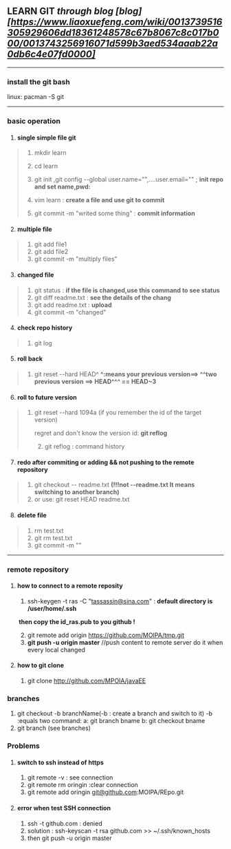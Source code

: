 ## LEARN GIT  *through blog [blog][https://www.liaoxuefeng.com/wiki/0013739516305929606dd18361248578c67b8067c8c017b000/0013743256916071d599b3aed534aaab22a0db6c4e07fd0000]*

----

### install the git bash

linux: pacman -S git

----

### basic operation

 1.	#### single simple file git

> 1. mkdir learn
>
> 2. cd learn
> 3. git init ,git config --global user.name="",....user.email="" ;  **init repo and set name,pwd:** 
> 4. vim learn : **create a file and use git to commit** 
> 5. git commit -m "writed some thing" : **commit information**

2.	####  multiple file

> 1. git add file1
> 2. git add file2
> 3. git commit -m "multiply files"

3. ####	changed file

> 1. git status :   **if the file is changed,use this command to see status**
> 2. git diff readme.txt  : **see the details of the chang**
> 3. git add readme.txt : **upload**
> 4. git commit -m "changed"

4.	####  check repo history

> 1. git log

5.	####  roll back

> 1. git reset --hard HEAD^ 		**^:means your previous version==>  ^^two previous version ==> HEAD^^^ == HEAD~3**

6.	####  roll to future version

> 1. git reset --hard 1094a  (if you remember the id of the target version)
>
>    regret and don't know the version id: **git reflog**  
>
>    2. git reflog : command history

7.	####  redo after commiting or adding && not pushing to the remote repository

> 1. git checkout -- readme.txt  **(!!!not --readme.txt  It means switching to another branch)**
> 2. or use: git reset HEAD readme.txt

8. #### delete file

> 1. rm test.txt
> 2. git rm test.txt
> 3. git commit -m ""

-----

### remote repository

1. #### how to connect to a remote reposity

   1.  ssh-keygen -t ras -C "tassassin@sina.com" :  **default directory is /user/home/.ssh**

   **​	then copy the id_ras.pub to you github !**

   2. git remote add origin https://github.com/MOIPA/tmp.git
   3. **git push -u origin master**     //push content to remote server do it when every local changed 

2. #### how to git clone 

   1. git clone http://github.com/MPOIA/javaEE

### branches
   1. git checkout -b branchName(-b : create a branch and switch to it)
   	-b :equals two command:
				a: git branch bname
				b: git checkout bname
   2. git branch (see branches)

### Problems

1. #### switch to ssh instead of https

   1. git remote -v : see connection 
   2. git remote rm oringin :clear connection
   3. git remote add oringin git@github.com:MOIPA/REpo.git

2. #### error when test SSH connection

   1. ssh -t github.com  : denied
   2. solution : ssh-keyscan -t rsa github.com >> ~/.ssh/known_hosts
   3. then git push -u origin master

